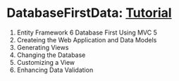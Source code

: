 # DatabaseFirstData: [Tutorial](https://learn.microsoft.com/en-us/aspnet/mvc/overview/getting-started/database-first-development/)
1. Entity Framework 6 Database First Using MVC 5
2. Createing the Web Application and Data Models
3. Generating Views
4. Changing the Database
5. Customizing a View
6. Enhancing Data Validation

